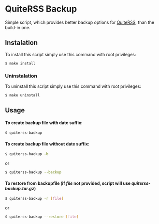 # QuiteRSS Backup

Simple script, which provides better backup options for [QuiteRSS](https://quiterss.org), than the build-in one.

## Instalation
To install this script simply use this command with root privileges:
```sh
$ make install
```

### Uninstalation
To uninstall this script simply use this command with root privileges:
```sh
$ make uninstall
```

## Usage
#### To create backup file with date suffix:
```sh
$ quiterss-backup
```
#### To create backup file without date suffix:
```sh
$ quiterss-backup -b
```
or
```sh
$ quiterss-backup --backup
```
#### To restore from backupfile (if _file_ not provided, script will use _quiterss-backup.tar.gz_)
```sh
$ quiterss-backup -r [file]
```
or
```sh
$ quiterss-backup --restore [file]
```
